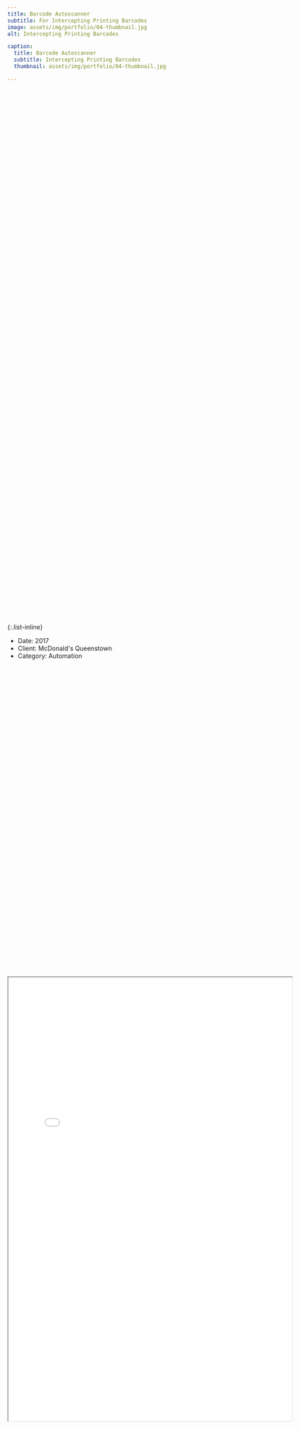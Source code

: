 ```yaml
---
title: Barcode Autoscanner
subtitle: For Intercepting Printing Barcodes
image: assets/img/portfolio/04-thumbnail.jpg
alt: Intercepting Printing Barcodes

caption:
  title: Barcode Autoscanner
  subtitle: Intercepting Printing Barcodes
  thumbnail: assets/img/portfolio/04-thumbnail.jpg

---
```

<div style="width:100%;top:50vh;margin:0;padding:auto;display:block;float:left;position:relative;z-index:38000">
<div style="width:100%;padding:auto;display:block;float:left;">
<iframe src="assets/img/portfolio/autoscan.pdf#toolbar=0" width="640" height="1000" style="max-width:640px;height:1000px;margin:auto;display:block;z-index:38000;"></iframe>
</div>
<p style="position:relative;padding:auto;margin:auto;height:5vh;width:100%;top:500px;display:block;bottom:2vh;right:1vw;float:right;">
<button class="btn btn-primary" style="position:relative;padding:auto;margin:auto;height:5vh;width:9vw;top:93vh;display:block;bottom:2vh;right:1vw;" data-dismiss="modal" type="button"><i class="fas fa-times"></i>Close Project</button>
</p>
</div>

---
{:.list-inline}
- Date: 2017
- Client: McDonald's Queenstown
- Category: Automation


<!--<iframe src="assets/img/portfolio/autoscan.pdf" frameborder="0" width="100vw" height="100vh" allowfullscreen="true" mozallowfullscreen="true" webkitallowfullscreen="true" style="position:fixed;z-index:1900;display:inline;left:0px;top:0px;right:0px;bottom:0px;width:100vw;height:100vh;margin-top:0px;margin-left:0px;margin-right:0px;margin-bottom:0px;padding:0px;">
</iframe>
-->
<!--
Introduction
The Serial Port Monitor, also known as AutoScan, is an Arduino-based device capable of monitoring and non-invasively intercepting data sent between a PC and a thermal printer connected via RS-232 serial cable. The device firmware parses intercepted text data for preset keywords to locate positioning of text characters of interest. Successful parsing and reading triggers writing of data to an LCD module and the USB port which connects the device to a second PC as USB host.
Motivation
The Serial Port Monitor was originally designed as a hardware addon improvement to the Made Order Advisor for automating the previously manual process of Pick Slip barcode scanning when orders are completed. However, the device has other potential applications, such data collection as part of a customer loyalty programme.
Automated monitoring of the content of data sent to printers has a wide range of potential applications in Quick Service Restaurants and many other customer service and other industries.
Requirements
The objective of this project was to build a Serial Port Monitor device capable of monitoring and non-invasively intercepting data sent between a PC and an RS-232 connected thermal printer. The device firmware is required to parse intercepted text data for keywords and trigger events by writing data to a USB port connecting the device to a PC as the USB host.
-->